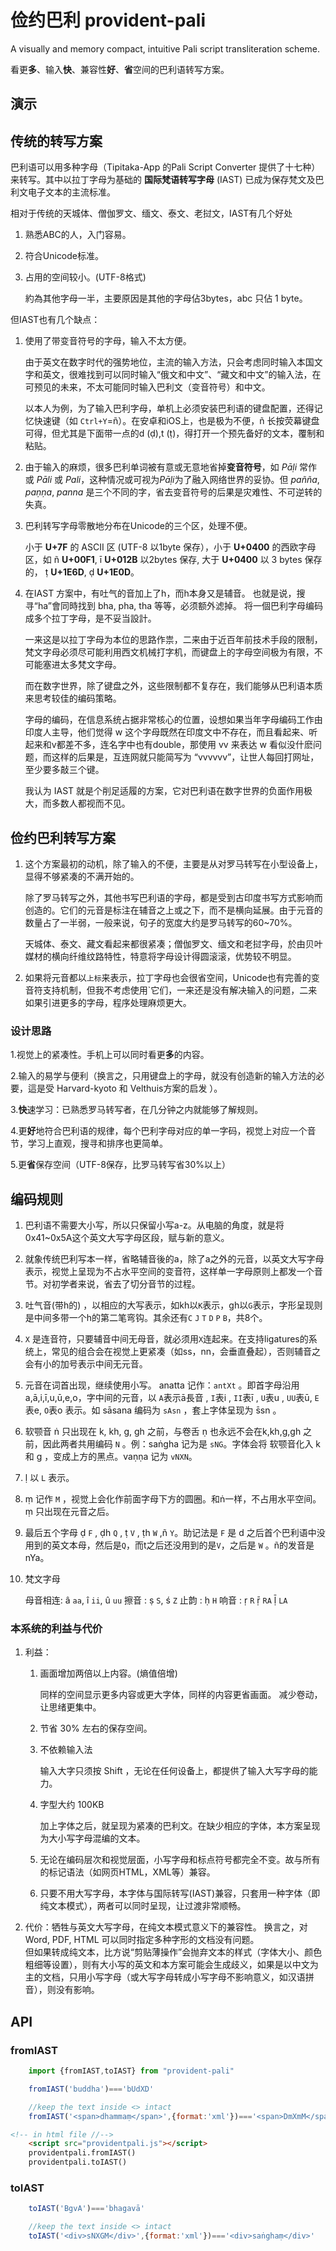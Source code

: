 # 俭约巴利 provident-pali
A visually and memory compact, intuitive Pali script transliteration scheme.

看更**多**、输入**快**、兼容性**好**、**省**空间的巴利语转写方案。

## 演示

## 传统的转写方案
巴利语可以用多种字母（Tipitaka-App 的Pali Script Converter 提供了十七种）来转写。其中以拉丁字母为基础的 **国际梵语转写字母** (IAST) 已成为保存梵文及巴利文电子文本的主流标准。

相对于传统的天城体、僧伽罗文、缅文、泰文、老挝文，IAST有几个好处

1. 熟悉ABC的人，入门容易。
2. 符合Unicode标准。
3. 占用的空间较小。(UTF-8格式)
    
    約為其他字母一半，主要原因是其他的字母佔3bytes，abc 只佔 1 byte。

但IAST也有几个缺点：


1. 使用了带变音符号的字母，输入不太方便。

    由于英文在数字时代的强势地位，主流的输入方法，只会考虑同时输入本国文字和英文，很难找到可以同时输入“俄文和中文”、“藏文和中文”的输入法，在可预见的未来，不太可能同时输入巴利文（变音符号）和中文。
    
    以本人为例，为了输入巴利字母，单机上必须安装巴利语的键盘配置，还得记忆快速键（如 `Ctrl+Y`=ñ）。在安卓和iOS上，也是极为不便，ñ 长按荧幕键盘可得，但尤其是下面带一点的d (ḍ),t (ṭ)，得打开一个预先备好的文本，覆制和粘贴。

2. 由于输入的麻烦，很多巴利单词被有意或无意地省掉**变音符号**，如 *Pāḷi* 常作 或 *Pāli* 或 *Pali*，这种情况或可视为*Pāḷi*为了融入网络世界的妥协。但 *pañña*, *paṇṇa*, *panna* 是三个不同的字，省去变音符号的后果是灾难性、不可逆转的失真。

3. 巴利转写字母零散地分布在Unicode的三个区，处理不便。

    小于 **U+7F** 的 ASCII 区 (UTF-8 以1byte 保存），小于 **U+0400** 的西欧字母区，如  ñ **U+00F1**, ī **U+012B** 以2bytes 保存, 大于 **U+0400** 以 3 bytes 保存的， ṭ **U+1E6D**, ḍ **U+1E0D**。

4. 在IAST 方案中，有吐气的音加上了h，而h本身又是辅音。
    也就是说，搜寻“ha”會同時找到 bha, pha, tha 等等，必须额外滤掉。
    将一個巴利字母编码成多个拉丁字母，是不妥当設計。

    一来这是以拉丁字母为本位的思路作祟，二来由于近百年前技术手段的限制，
    梵文字母必须尽可能利用西文机械打字机，而键盘上的字母空间极为有限，不可能塞进太多梵文字母。

    而在数字世界，除了键盘之外，这些限制都不复存在，我们能够从巴利语本质来思考较佳的编码策略。
    
    字母的编码，在信息系统占据非常核心的位置，设想如果当年字母编码工作由印度人主导，他们觉得 w 这个字母既然在印度文中不存在，而且看起来、听起来和v都差不多，连名字中也有double，那使用 vv 来表达 w 看似没什麽问题，而这样的后果是，互连网就只能简写为 “vvvvvv”，让世人每回打网址，至少要多敲三个键。

    我认为 IAST 就是个削足适履的方案，它对巴利语在数字世界的负面作用极大，而多数人都视而不见。
    

## 俭约巴利转写方案

1. 这个方案最初的动机，除了输入的不便，主要是从对罗马转写在小型设备上，显得不够紧凑的不满开始的。

    除了罗马转写之外，其他书写巴利语的字母，都是受到古印度书写方式影响而创造的。它们的元音是标注在辅音之上或之下，而不是横向延展。由于元音的数量占了一半弱，一般来说，句子的宽度大约是罗马转写的60~70%。
    
    天城体、泰文、藏文看起来都很紧凑；僧伽罗文、缅文和老挝字母，於由贝叶媒材的横向纤维纹路特性，特意将字母设计得圆滚滚，优势较不明显。

2. 如果将元音都以`上标`来表示，拉丁字母也会很省空间，Unicode也有完善的变音符支持机制，但我不考虑使用`它们，一来还是没有解决输入的问题，二来如果引进更多的字母，程序处理麻烦更大。


### 设计思路

1.视觉上的紧凑性。手机上可以同时看更**多**的内容。

2.输入的易学与便利（换言之，只用键盘上的字母，就没有创造新的输入方法的必要，這是受 Harvard-kyoto 和 Velthuis方案的启发 ）。

3.**快**速学习：已熟悉罗马转写者，在几分钟之内就能够了解规则。

4.更**好**地符合巴利语的规律，每个巴利字母对应的单一字码，视觉上对应一个音节，学习上直观，搜寻和排序也更简单。


5.更**省**保存空间（UTF-8保存，比罗马转写省30%以上）

## 编码规则

1. 巴利语不需要大小写，所以只保留小写a-z。从电脑的角度，就是将0x41~0x5A这个英文大写字母区段，赋与新的意义。
    
2. 就象传统巴利写本一样，省略辅音後的a，除了a之外的元音，以英文大写字母表示，视觉上呈现为不占水平空间的变音符，这样单一字母原则上都发一个音节。对初学者来说，省去了切分音节的过程。

3. 吐气音(带h的) ，以相应的大写表示，如kh以`K`表示，gh以`G`表示，字形呈现则是中间多带一个h的第二笔弯钩。其余还有`C` `J` `T` `D` `P` `B`，共8个。

4. `X` 是连音符，只要辅音中间无母音，就必须用`X`连起来。在支持ligatures的系统上，常见的组合会在视觉上更紧凑（如ss，nn，会垂直叠起），否则辅音之会有小的加号表示中间无元音。

5. 元音在词首出现，继续使用小写。 anatta 记作：`antXt` 。即首字母沿用 a,ā,i,ī,u,ū,e,o，字中间的元音，以 `A`表示ā長音 , `I`表i  ,  `II`表ī , `U`表u , `UU`表ū, `E`表e, `O`表o 表示。如 sāsana 编码为 `sAsn` ，套上字体呈现为 s̄sn 。

6. 软颚音 ṅ 只出现在  k, kh, g, gh 之前，与卷舌 ṇ 也永远不会在k,kh,g,gh 之前，因此两者共用编码 `N` 。例：saṅgha 记为是 `sNG`。字体会将 软颚音化入 k 和 g ，变成上方的黑点。vaṇṇa 记为 `vNXN`。

8. ḷ 以 `L` 表示。

9. ṃ 记作 `M` ，视觉上会化作前面字母下方的圆圈。和ṅ一样，不占用水平空间。ṃ 只出现在元音之后。

9. 最后五个字母 ḍ `F` , ḍh `Q` , ṭ `V` , ṭh `W` ,ñ `Y`。助记法是 `F` 是 d 之后首个巴利语中没用到的英文本母，然后是`Q`，而t之后还没用到的是`V`，之后是 `W` 。ñ的发音是nYa。

10. 梵文字母
    
    母音相连: â `aa`,  î `ii`,  û `uu` 
    擦音 : ṣ `S`, ś `Z` 
    止韵 : ḥ `H` 
    响音 : ṛ `R`   ṝ `RA` ḹ `LA` 



### 本系统的利益与代价
1. 利益：
  
    1. 画面增加两倍以上内容。(熵值倍增)

        同样的空间显示更多内容或更大字体，同样的内容更省画面。
        减少卷动，让思绪更集中。

    2. 节省 30% 左右的保存空间。

    3. 不依赖输入法
    
        输入大字只须按 Shift ，无论在任何设备上，都提供了输入大写字母的能力。

    4. 字型大约 100KB

        加上字体之后，就呈现为紧凑的巴利文。在缺少相应的字体，本方案呈现为大小写字母混编的文本。

    5. 无论在编码层次和视觉层面，小写字母和标点符号都完全不变。故与所有的标记语法（如网页HTML，XML等）兼容。

    6. 只要不用大写字母，本字体与国际转写(IAST)兼容，只套用一种字体（即纯文本模式），两者可以同时呈现，让过渡非常顺畅。

2. 代价：牺牲与英文大写字母，在纯文本模式意义下的兼容性。
    换言之，对Word, PDF, HTML 可以同时指定多种字形的文档没有问题。   
    但如果转成纯文本，比方说“剪贴薄操作”会抛弃文本的样式（字体大小、颜色粗细等设置），则有大小写的英文和本方案可能会生成歧义，如果是以中文为主的文档，只用小写字母（或大写字母转成小写字母不影响意义，如汉语拼音），则没有影响。


## API

### fromIAST 
```javascript
    import {fromIAST,toIAST} from "provident-pali"

    fromIAST('buddha')==='bUdXD'

    //keep the text inside <> intact
    fromIAST('<span>dhammaṃ</span>',{format:'xml'})==='<span>DmXmM</span>'

```
```html
<!-- in html file //-->
    <script src="providentpali.js"></script>
    providentpali.fromIAST()
    providentpali.toIAST()
```

### toIAST
```javascript
    toIAST('BgvA')==='bhagavā'

    //keep the text inside <> intact
    toIAST('<div>sNXGM</div>',{format:'xml'})==='<div>saṅghaṃ</div>'
```